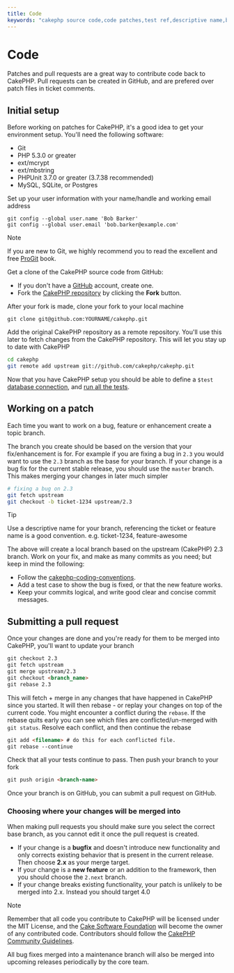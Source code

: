 ```yaml
---
title: Code
keywords: "cakephp source code,code patches,test ref,descriptive name,bob barker,initial setup,global user,database connection,clone,repository,user information,enhancement,back patches,checkout"
---
```


# Code

Patches and pull requests are a great way to contribute code back to CakePHP.
Pull requests can be created in GitHub, and are prefered over patch files in
ticket comments.

## Initial setup

Before working on patches for CakePHP, it's a good idea to get your environment
setup. You'll need the following software:

- Git
- PHP 5.3.0 or greater
- ext/mcrypt
- ext/mbstring
- PHPUnit 3.7.0 or greater (3.7.38 recommended)
- MySQL, SQLite, or Postgres

Set up your user information with your name/handle and working email address

```
git config --global user.name 'Bob Barker'
git config --global user.email 'bob.barker@example.com'

```

> [!NOTE]
> If you are new to Git, we highly recommend you to read the excellent and free
> [ProGit](https://git-scm.com/book/) book.
>

Get a clone of the CakePHP source code from GitHub:

- If you don't have a [GitHub](https://github.com) account, create one.
- Fork the [CakePHP repository](https://github.com/cakephp/cakephp) by clicking
  the **Fork** button.

After your fork is made, clone your fork to your local machine

```
git clone git@github.com:YOURNAME/cakephp.git

```

Add the original CakePHP repository as a remote repository. You'll use this
later to fetch changes from the CakePHP repository. This will let you stay up
to date with CakePHP

```bash
cd cakephp
git remote add upstream git://github.com/cakephp/cakephp.git

```

Now that you have CakePHP setup you should be able to define a `$test`
[database connection](../development/configuration.md#database-configuration), and
[run all the tests](../development/testing.md#running-tests).

## Working on a patch

Each time you want to work on a bug, feature or enhancement create a topic
branch.

The branch you create should be based on the version that your fix/enhancement
is for. For example if you are fixing a bug in `2.3` you would want to use
the `2.3` branch as the base for your branch. If your change is a bug fix
for the current stable release, you should use the `master` branch. This
makes merging your changes in later much simpler

```bash
# fixing a bug on 2.3
git fetch upstream
git checkout -b ticket-1234 upstream/2.3

```

> [!TIP]
> Use a descriptive name for your branch, referencing the ticket or feature
> name is a good convention. e.g. ticket-1234, feature-awesome
>

The above will create a local branch based on the upstream (CakePHP) 2.3 branch.
Work on your fix, and make as many commits as you need; but keep in mind the
following:

- Follow the [cakephp-coding-conventions](cakephp-coding-conventions.md).
- Add a test case to show the bug is fixed, or that the new feature works.
- Keep your commits logical, and write good clear and concise commit messages.

## Submitting a pull request

Once your changes are done and you're ready for them to be merged into CakePHP,
you'll want to update your branch

```html
git checkout 2.3
git fetch upstream
git merge upstream/2.3
git checkout <branch_name>
git rebase 2.3

```

This will fetch + merge in any changes that have happened in CakePHP since you
started. It will then rebase - or replay your changes on top of the current
code. You might encounter a conflict during the `rebase`. If the rebase
quits early you can see which files are conflicted/un-merged with `git status`.
Resolve each conflict, and then continue the rebase

```html
git add <filename> # do this for each conflicted file.
git rebase --continue

```

Check that all your tests continue to pass. Then push your branch to your
fork

```html
git push origin <branch-name>

```

Once your branch is on GitHub, you can submit a pull request on GitHub.

### Choosing where your changes will be merged into

When making pull requests you should make sure you select the correct base
branch, as you cannot edit it once the pull request is created.

- If your change is a **bugfix** and doesn't introduce new functionality and
  only corrects existing behavior that is present in the current release. Then
  choose **2.x** as your merge target.
- If your change is a **new feature** or an addition to the framework, then you
  should choose the `2.next` branch.
- If your change breaks existing functionality, your patch is unlikely to be
  merged into 2.x. Instead you should target 4.0

> [!NOTE]
> Remember that all code you contribute to CakePHP will be licensed under the
> MIT License, and the [Cake Software Foundation](https://cakefoundation.org/)
> will become the owner of any contributed code. Contributors should follow the
> [CakePHP Community Guidelines](https://community.cakephp.org/guidelines).
>

All bug fixes merged into a maintenance branch will also be merged into upcoming
releases periodically by the core team.

